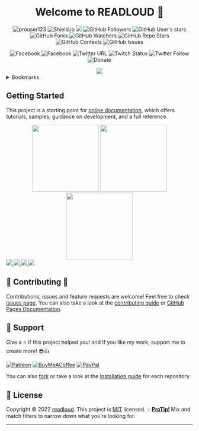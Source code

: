 <h1 align="center">Welcome to READLOUD 👋</h1>

<div align="center">

![prouser123](https://img.shields.io/badge/prouser123.me-misc-green?url=https://prouser123.me/misc/mastodon-userid-lookup.html)
![Shield.io](https://img.shields.io/badge/shield.io-build-orang.svg?style=sociale?url=https://shields.io/category/build)
![](https://komarev.com/ghpvc/?username=your-github-readloud&color=red&label=PROFILE+VIEWS&style=social)
![GitHub Followers](https://img.shields.io/github/followers/readloud?label=Follow)
![GitHub User's stars](https://img.shields.io/github/stars/readloud?affiliations=OWNER%2CCOLLABORATOR)
![GitHub Forks](https://img.shields.io/github/forks/danielmiessler/SecLists?label=Fork)
![GitHub Watchers](https://img.shields.io/github/watchers/danielmiessler/SecLists?label=Watch)
![GitHub Repo Stars](https://img.shields.io/github/stars/danielmiessler/SecLists?style=social)
![GitHub Contexts](https://img.shields.io/github/status/contexts/pulls/danielmiessler/SecLists/1?style=social)
![GitHub Issues](https://img.shields.io/github/issues/danielmiessler/SecLists?style=social)

![Facebook](https://img.shields.io/badge/facebook-page-blue.svg?url=https://facebook.com/anonymansz)
![Facebook](https://img.shields.io/badge/facebook-profile-brightgreen.svg?url=https://facebook.com/mansz81)
![Twitter URL](https://img.shields.io/twitter/url?url=https%3A%2F%2Ftwitter.com/mansz81?style=social)
![Twitch Status](https://img.shields.io/twitch/status/readloud?style=social)
![Twitter Follow](https://img.shields.io/twitter/follow/anonymansz81?label=Follow)
![Donate](https://img.shields.io/badge/Donate-PayPal-green.svg?url=https://www.paypal.com/cgi-bin/webscr?cmd=_s-xclick&hosted_button_id=readloud)

<img src="https://c.tenor.com/tn_LS9uyS6IAAAAC/dark-animegirl.gif">
</div>

<!-- TABLE OF CONTENTS -->
<details>
  <summary>Bookmarks</summary>
  <ul>
    <li><a href="https://readloud.github.io/">🏠 Homepage</a></li>
    <li><a href="https://gist.github.com/readloud">🐙 Gist</a></li>
    <li><a href="https://pastebin.com/u/mansz81">📝 Pastebin</a></li>
    <li><a href="https://github.com/readloud/h4cker.git">🔖 Cheatsheets</a></li>
    <li><a href="https://github.com/readloud/Personal-Documentation">📄 Documentation</a></li>
    <li><a href="https://github.com/readloud/readloud/wiki/">🔊 Wiki</a></li>
    <li><a href="https://readloud.github.io/faucetmonitor/">💱 Faucet Monitor</a></li>
    <li><a href="https://mega.nz/folder/fmIDDayC#PSpixqzEr9VbJFy_9QFgLw/">💽 Windows 11 Pro for Unsupported Device</a></li>
  </ul>
</details>

## Getting Started

This project is a starting point for [online documentation](https://github.com/oneplus-x), which offers tutorials, samples, guidance on development, and a full reference.

<div align="center">
  <img height="180em" src="https://github-readme-stats.vercel.app/api?username=readloud&show_icons=true&theme=radical&include_all_commits=true&count_private=true"/>
  <img height="180em" src="https://github-readme-stats.vercel.app/api/top-langs/?username=readloud&layout=compact&langs_count=7&theme=radical"/>
  <img height="180em" src="https://github-profile-trophy.vercel.app/?username=readloud&no-bg=true"/>
</div>

<!--
https://github.community/t/support-theme-context-for-images-in-light-vs-dark-mode/147981/84
-->
<a href="https://github.com/readloud/github-stats">
<img src="https://github.com/readloud/github-stats/blob/master/generated/overview.svg#gh-dark-mode-only" />
<img src="https://github.com/readloud/github-stats/blob/master/generated/languages.svg#gh-dark-mode-only" />
<img src="https://github.com/readloud/github-stats/blob/master/generated/overview.svg#gh-light-mode-only" />
<img src="https://github.com/readloud/github-stats/blob/master/generated/languages.svg#gh-light-mode-only" />
</a>

## 🤝 Contributing 🤝
  
Contributions, issues and feature requests are welcome! Feel free to check [issues page](https://github.com/readloud/readloud/issues). You can also take a look at the [contributing guide](https://github.com/github/docs/blob/main/CONTRIBUTING.md) or [GitHub Pages Documentation](https://docs.github.com/en).

## 🥰 Support

Give a ⭐️ if this project helped you! and If you like my work, support me to create more! 😎👍<br>

[![Patreon](https://img.shields.io/badge/Patreon-F96854?style=for-the-badge&logo=patreon&logoColor=white)](https://www.patreon.com/mansz81)
[![BuyMeACoffee](https://img.shields.io/badge/Buy%20Me%20a%20Coffee-ffdd00?style=for-the-badge&logo=buy-me-a-coffee&logoColor=black)](https://www.buymeacoffee.com/forever812S)
[![PayPal](https://img.shields.io/badge/PayPal-00457C?style=for-the-badge&logo=paypal&logoColor=white)](https://www.paypal.me/readloud)

You can also 
[fork](https://github.com/readloud/readloud/fork) or take a look at the [Installation guide](https://github.com/git-guides/install-git) for each repository.

## 📝 License

Copyright © 2022 [readloud](https://github.com/readloud). This project is [MIT](https://github.com/readloud/readloud/blob/master/LICENSE) licensed. 💡<strong class="color-fg-default"> [ProTip!](https://docs.github.com/) </strong>Mix and match filters to narrow down what you’re looking for.
***
